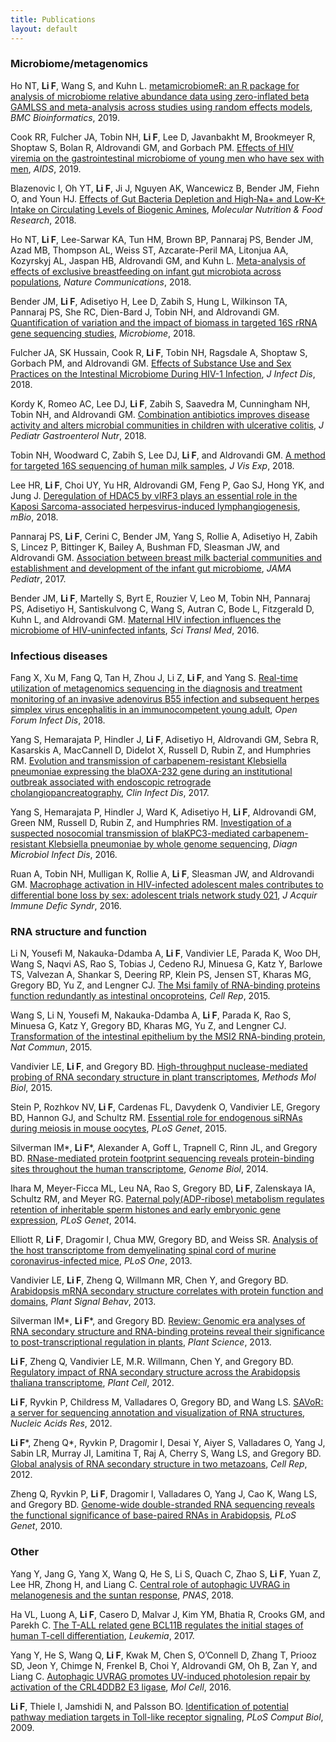 ```yaml
---
title: Publications
layout: default
---
```


### Microbiome/metagenomics

<div class="pub-outer">
<div class='altmetric-embed' data-badge-type='donut' data-doi="10.1186/s12859-019-2744-2"></div>
  <div class="pub-entry"><p>Ho NT, <b>Li F</b>, Wang S, and Kuhn L. <a href="https://doi.org/10.1186/s12859-019-2744-2" target="_blank">metamicrobiomeR: an R package for analysis of microbiome relative abundance data using zero-inflated beta GAMLSS and meta-analysis across studies using random effects models</a>, <i>BMC Bioinformatics</i>, 2019.</p></div>
</div>

<div class="pub-outer">
<div class='altmetric-embed' data-badge-type='donut' data-doi="10.1097/QAD.0000000000002132"></div>
<div class="pub-entry"><p>Cook RR, Fulcher JA, Tobin NH, <b>Li F</b>, Lee D, Javanbakht M, Brookmeyer R, Shoptaw S, Bolan R, Aldrovandi GM, and Gorbach PM. <a href="https://doi.org/10.1097/QAD.0000000000002132" target="_blank">Effects of HIV viremia on the gastrointestinal microbiome of young men who have sex with men</a>, <i>AIDS</i>, 2019.</p></div>
</div>

<div class="pub-outer">
<div class='altmetric-embed' data-badge-type='donut' data-doi="10.1002/mnfr.201801184"></div>
<div class="pub-entry"><p>Blazenovic I, Oh YT, <b>Li F</b>, Ji J, Nguyen AK, Wancewicz B, Bender JM, Fiehn O, and Youn HJ. <a href="https://doi.org/10.1002/mnfr.201801184" target="_blank">Effects of Gut Bacteria Depletion and High‐Na+ and Low‐K+ Intake on Circulating Levels of Biogenic Amines</a>, <i>Molecular Nutrition & Food Research</i>, 2018.</p></div>
</div>

<div class="pub-outer">
<div class='altmetric-embed' data-badge-type='donut' data-doi="10.1038/s41467-018-06473-x"></div>
<div class="pub-entry"><p>Ho NT, <b>Li F</b>, Lee-Sarwar KA, Tun HM, Brown BP, Pannaraj PS, Bender JM, Azad MB, Thompson AL, Weiss ST, Azcarate-Peril MA, Litonjua AA, Kozyrskyj AL, Jaspan HB, Aldrovandi GM, and Kuhn L. <a href="https://doi.org/10.1038/s41467-018-06473-x" target="_blank">Meta-analysis of effects of exclusive breastfeeding on infant gut microbiota across populations</a>, <i>Nature Communications</i>, 2018.</p></div>
</div>

<div class="pub-outer">
<div class='altmetric-embed' data-badge-type='donut' data-doi="10.1186/s40168-018-0543-z"></div>
<div class="pub-entry"><p>Bender JM, <b>Li F</b>, Adisetiyo H, Lee D, Zabih S, Hung L, Wilkinson TA, Pannaraj PS, She RC, Dien-Bard J, Tobin NH, and Aldrovandi GM. <a href="https://doi.org/10.1186/s40168-018-0543-z" target="_blank">Quantification of variation and the impact of biomass in targeted 16S rRNA gene sequencing studies</a>, <i>Microbiome</i>, 2018.</p></div>
</div>

<div class="pub-outer">
<div class='altmetric-embed' data-badge-type='donut' data-doi="10.1093/infdis/jiy349"></div>
<div class="pub-entry"><p>Fulcher JA, SK Hussain, Cook R, <b>Li F</b>, Tobin NH, Ragsdale A, Shoptaw S, Gorbach PM, and Aldrovandi GM. <a href="https://doi.org/10.1093/infdis/jiy349" target="_blank">Effects of Substance Use and Sex Practices on the Intestinal Microbiome During HIV-1 Infection</a>, <i>J Infect Dis</i>, 2018.</p></div>
</div>

<div class="pub-outer">
<div class='altmetric-embed' data-badge-type='donut' data-doi="10.1097/MPG.0000000000002034"></div>
<div class="pub-entry"><p>Kordy K, Romeo AC, Lee DJ, <b>Li F</b>, Zabih S, Saavedra M, Cunningham NH, Tobin NH, and Aldrovandi GM. <a href="https://doi.org/10.1097/MPG.0000000000002034" target="_blank">Combination antibiotics improves disease activity and alters microbial communities in children with ulcerative colitis</a>, <i>J Pediatr Gastroenterol Nutr</i>, 2018.</p></div>
</div>

<div class="pub-outer">
<div class='altmetric-embed' data-badge-type='donut' data-doi="10.3791/56974"></div>
<div class="pub-entry"><p>Tobin NH, Woodward C, Zabih S, Lee DJ, <b>Li F</b>, and Aldrovandi GM. <a href="https://doi.org/10.3791/56974" target="_blank">A method for targeted 16S sequencing of human milk samples</a>, <i>J Vis Exp</i>, 2018.</p></div>
</div>

<div class="pub-outer">
<div class='altmetric-embed' data-badge-type='donut' data-doi="10.1128/mBio.02217-17"></div>
<div class="pub-entry"><p>Lee HR, <b>Li F</b>, Choi UY, Yu HR, Aldrovandi GM, Feng P, Gao SJ, Hong YK, and Jung J. <a href="https://doi.org/10.1128/mBio.02217-17" target="_blank">Deregulation of HDAC5 by vIRF3 plays an essential role in the Kaposi Sarcoma-associated herpesvirus-induced lymphangiogenesis</a>, <i>mBio</i>, 2018.</p></div>
</div>

<div class="pub-outer">
<div class='altmetric-embed' data-badge-type='donut' data-doi="10.1001/jamapediatrics.2017.0378"></div>
<div class="pub-entry"><p>Pannaraj PS, <b>Li F</b>, Cerini C, Bender JM, Yang S, Rollie A, Adisetiyo H, Zabih S, Lincez P, Bittinger K, Bailey A, Bushman FD, Sleasman JW, and Aldrovandi GM. <a href="https://doi.org/10.1001/jamapediatrics.2017.0378" target="_blank">Association between breast milk bacterial communities and establishment and development of the infant gut microbiome</a>, <i>JAMA Pediatr</i>, 2017.</p></div>
</div>

<div class="pub-outer">
<div class='altmetric-embed' data-badge-type='donut' data-doi="10.1126/scitranslmed.aaf5103"></div>
<div class="pub-entry"><p>Bender JM, <b>Li F</b>, Martelly S, Byrt E, Rouzier V, Leo M, Tobin NH, Pannaraj PS, Adisetiyo H, Santiskulvong C, Wang S, Autran C, Bode L, Fitzgerald D, Kuhn L, and Aldrovandi GM. <a href="https://doi.org/10.1126/scitranslmed.aaf5103" target="_blank">Maternal HIV infection influences the microbiome of HIV-uninfected infants</a>, <i>Sci Transl Med</i>, 2016.</p></div>
</div>

### Infectious diseases

<div class="pub-outer">
<div class='altmetric-embed' data-badge-type='donut' data-doi="10.1093/ofid/ofy114"></div>
  <div class="pub-entry"><p>Fang X, Xu M, Fang Q, Tan H, Zhou J, Li Z, <b>Li F</b>, and Yang S. <a href="https://doi.org/10.1093/ofid/ofy114" target="_blank">Real-time utilization of metagenomics sequencing in the diagnosis and treatment monitoring of an invasive adenovirus B55 infection and subsequent herpes simplex virus encephalitis in an immunocompetent young adult</a>, <i>Open Forum Infect Dis</i>, 2018.</p></div>
</div>

<div class="pub-outer">
<div class='altmetric-embed' data-badge-type='donut' data-doi="10.1093/cid/ciw876"></div>
<div class="pub-entry"><p>Yang S, Hemarajata P, Hindler J, <b>Li F</b>, Adisetiyo H, Aldrovandi GM, Sebra R, Kasarskis A, MacCannell D, Didelot X, Russell D, Rubin Z, and Humphries RM. <a href="https://doi.org/10.1093/cid/ciw876" target="_blank">Evolution and transmission of carbapenem-resistant Klebsiella pneumoniae expressing the blaOXA-232 gene during an institutional outbreak associated with endoscopic retrograde cholangiopancreatography</a>, <i>Clin Infect Dis</i>, 2017.</p></div>
</div>

<div class="pub-outer">
<div class='altmetric-embed' data-badge-type='donut' data-doi="10.1016/j.diagmicrobio.2015.12.019"></div>
<div class="pub-entry"><p>Yang S, Hemarajata P, Hindler J, Ward K, Adisetiyo H, <b>Li F</b>, Aldrovandi GM, Green NM, Russell D, Rubin Z, and Humphries RM. <a href="https://doi.org/10.1016/j.diagmicrobio.2015.12.019" target="_blank">Investigation of a suspected nosocomial transmission of blaKPC3-mediated carbapenem-resistant Klebsiella pneumoniae by whole genome sequencing</a>, <i>Diagn Microbiol Infect Dis</i>, 2016.</p></div>
</div>


<div class="pub-outer">
<div class='altmetric-embed' data-badge-type='donut' data-doi="10.1097/QAI.0000000000000953"></div>
<div class="pub-entry"><p>Ruan A, Tobin NH, Mulligan K, Rollie A, <b>Li F</b>, Sleasman JW, and Aldrovandi GM. <a href="https://doi.org/10.1097/QAI.0000000000000953" target="_blank">Macrophage activation in HIV-infected adolescent males contributes to differential bone loss by sex: adolescent trials network study 021</a>, <i>J Acquir Immune Defic Syndr</i>, 2016.</p></div>
</div>


### RNA structure and function

<div class="pub-outer">
<div class='altmetric-embed' data-badge-type='donut' data-doi="10.1016/j.celrep.2015.11.022"></div>
<div class="pub-entry"><p>Li N, Yousefi M, Nakauka-Ddamba A, <b>Li F</b>, Vandivier LE, Parada K, Woo DH, Wang S, Naqvi AS, Rao S, Tobias J, Cedeno RJ, Minuesa G, Katz Y, Barlowe TS, Valvezan A, Shankar S, Deering RP, Klein PS, Jensen ST, Kharas MG, Gregory BD, Yu Z, and Lengner CJ. <a href="https://doi.org/10.1016/j.celrep.2015.11.022" target="_blank">The Msi family of RNA-binding proteins function redundantly as intestinal oncoproteins</a>, <i>Cell Rep</i>, 2015.</p></div>
</div>

<div class="pub-outer">
<div class='altmetric-embed' data-badge-type='donut' data-doi="10.1038/ncomms7517"></div>
<div class="pub-entry"><p>Wang S, Li N, Yousefi M, Nakauka-Ddamba A, <b>Li F</b>, Parada K, Rao S, Minuesa G, Katz Y, Gregory BD, Kharas MG, Yu Z, and Lengner CJ. <a href="https://doi.org/10.1038/ncomms7517" target="_blank">Transformation of the intestinal epithelium by the MSI2 RNA-binding protein</a>, <i>Nat Commun</i>, 2015.</p></div>
</div>

<div class="pub-outer">
<div class='altmetric-embed' data-badge-type='donut' data-doi="10.1007/978-1-4939-2444-8_3"></div>
<div class="pub-entry"><p>Vandivier LE, <b>Li F</b>, and Gregory BD. <a href="https://doi.org/10.1007/978-1-4939-2444-8_3" target="_blank">High-throughput nuclease-mediated probing of RNA secondary structure in plant transcriptomes</a>, <i>Methods Mol Biol</i>, 2015.</p></div>
</div>

<div class="pub-outer">
<div class='altmetric-embed' data-badge-type='donut' data-doi="10.1371/journal.pgen.1005013"></div>
<div class="pub-entry"><p>Stein P, Rozhkov NV, <b>Li F</b>, Cardenas FL, Davydenk O, Vandivier LE, Gregory BD, Hannon GJ, and Schultz RM. <a href="https://doi.org/10.1371/journal.pgen.1005013" target="_blank">Essential role for endogenous siRNAs during meiosis in mouse oocytes</a>, <i>PLoS Genet</i>, 2015.</p></div>
</div>

<div class="pub-outer">
<div class='altmetric-embed' data-badge-type='donut' data-doi="10.1186/gb-2014-15-1-r3"></div>
<div class="pub-entry"><p>Silverman IM*, <b>Li F</b>*, Alexander A, Goff L, Trapnell C, Rinn JL, and Gregory BD. <a href="https://doi.org/10.1186/gb-2014-15-1-r3" target="_blank">RNase-mediated protein footprint sequencing reveals protein-binding sites throughout the human transcriptome</a>, <i>Genome Biol</i>, 2014.</p></div>
</div>

<div class="pub-outer">
<div class='altmetric-embed' data-badge-type='donut' data-doi="10.1371/journal.pgen.1004317"></div>
<div class="pub-entry"><p>Ihara M, Meyer-Ficca ML, Leu NA, Rao S, Gregory BD, <b>Li F</b>, Zalenskaya IA, Schultz RM, and Meyer RG. <a href="https://doi.org/10.1371/journal.pgen.1004317" target="_blank">Paternal poly(ADP-ribose) metabolism regulates retention of inheritable sperm histones and early embryonic gene expression</a>, <i>PLoS Genet</i>, 2014.</p></div>
</div>

<div class="pub-outer">
<div class='altmetric-embed' data-badge-type='donut' data-doi="10.1371/journal.pone.0075346"></div>
<div class="pub-entry"><p>Elliott R, <b>Li F</b>, Dragomir I, Chua MW, Gregory BD, and Weiss SR. <a href="https://doi.org/10.1371/journal.pone.0075346" target="_blank">Analysis of the host transcriptome from demyelinating spinal cord of murine coronavirus-infected mice</a>, <i>PLoS One</i>, 2013.</p></div>
</div>

<div class="pub-outer">
<div class='altmetric-embed' data-badge-type='donut' data-doi="10.4161/psb.24301"></div>
<div class="pub-entry"><p>Vandivier LE, <b>Li F</b>, Zheng Q, Willmann MR, Chen Y, and Gregory BD. <a href="https://doi.org/10.4161/psb.24301" target="_blank">Arabidopsis mRNA secondary structure correlates with protein function and domains</a>, <i>Plant Signal Behav</i>, 2013.</p></div>
</div>

<div class="pub-outer">
<div class='altmetric-embed' data-badge-type='donut' data-doi="10.1016/j.plantsci.2013.01.009"></div>
<div class="pub-entry"><p>Silverman IM*, <b>Li F</b>*, and Gregory BD. <a href="https://doi.org/10.1016/j.plantsci.2013.01.009" target="_blank">Review: Genomic era analyses of RNA secondary structure and RNA-binding proteins reveal their significance to post-transcriptional regulation in plants</a>, <i>Plant Science</i>, 2013.</p></div>
</div>

<div class="pub-outer">
<div class='altmetric-embed' data-badge-type='donut' data-doi="10.1105/tpc.112.104232"></div>
<div class="pub-entry"><p><b>Li F</b>, Zheng Q, Vandivier LE, M.R. Willmann, Chen Y, and Gregory BD. <a href="https://doi.org/10.1105/tpc.112.104232" target="_blank">Regulatory impact of RNA secondary structure across the Arabidopsis thaliana transcriptome</a>, <i>Plant Cell</i>, 2012.</p></div>
</div>

<div class="pub-outer">
<div class='altmetric-embed' data-badge-type='donut' data-doi="10.1093/nar/gks310"></div>
<div class="pub-entry"><p><b>Li F</b>, Ryvkin P, Childress M, Valladares O, Gregory BD, and Wang LS. <a href="https://doi.org/10.1093/nar/gks310" target="_blank">SAVoR: a server for sequencing annotation and visualization of RNA structures</a>, <i>Nucleic Acids Res</i>, 2012.</p></div>
</div>

<div class="pub-outer">
<div class='altmetric-embed' data-badge-type='donut' data-doi="10.1016/j.celrep.2011.10.002"></div>
<div class="pub-entry"><p><b>Li F</b>*, Zheng Q*, Ryvkin P, Dragomir I, Desai Y, Aiyer S, Valladares O, Yang J, Sabin LR, Murray JI, Lamitina T, Raj A, Cherry S, Wang LS, and Gregory BD. <a href="https://doi.org/10.1016/j.celrep.2011.10.002" target="_blank">Global analysis of RNA secondary structure in two metazoans</a>, <i>Cell Rep</i>, 2012.</p></div>
</div>

<div class="pub-outer">
<div class='altmetric-embed' data-badge-type='donut' data-doi="10.1371/journal.pgen"></div>
<div class="pub-entry"><p>Zheng Q, Ryvkin P, <b>Li F</b>, Dragomir I, Valladares O, Yang J, Cao K, Wang LS, and Gregory BD. <a href="https://doi.org/10.1371/journal.pgen" target="_blank">Genome-wide double-stranded RNA sequencing reveals the functional significance of base-paired RNAs in Arabidopsis</a>, <i>PLoS Genet</i>, 2010.</p></div>
</div>


### Other

<div class="pub-outer">
<div class='altmetric-embed' data-badge-type='donut' data-doi="10.1073/pnas.1803303115"></div>
<div class="pub-entry"><p>Yang Y, Jang G, Yang X, Wang Q, He S, Li S, Quach C, Zhao S, <b>Li F</b>, Yuan Z, Lee HR, Zhong H, and Liang C. <a href="https://doi.org/10.1073/pnas.1803303115" target="_blank">Central role of autophagic UVRAG in melanogenesis and the suntan response</a>, <i>PNAS</i>, 2018.</p></div>
</div>

<div class="pub-outer">
<div class='altmetric-embed' data-badge-type='donut' data-doi="10.1038/leu.2017.70"></div>
<div class="pub-entry"><p>Ha VL, Luong A, <b>Li F</b>, Casero D, Malvar J, Kim YM, Bhatia R, Crooks GM, and Parekh C. <a href="https://doi.org/10.1038/leu.2017.70" target="_blank">The T-ALL related gene BCL11B regulates the initial stages of human T-cell differentiation</a>, <i>Leukemia</i>, 2017.</p></div>
</div>

<div class="pub-outer">
<div class='altmetric-embed' data-badge-type='donut' data-doi="10.1016/j.molcel.2016.04.014"></div>
<div class="pub-entry"><p>Yang Y, He S, Wang Q, <b>Li F</b>, Kwak M, Chen S, O’Connell D, Zhang T, Priooz SD, Jeon Y, Chimge N, Frenkel B, Choi Y, Aldrovandi GM, Oh B, Zan Y, and Liang C. <a href="https://doi.org/10.1016/j.molcel.2016.04.014" target="_blank">Autophagic UVRAG promotes UV-induced photolesion repair by activation of the CRL4DDB2 E3 ligase</a>, <i>Mol Cell</i>, 2016.</p></div>
</div>

<div class="pub-outer">
<div class='altmetric-embed' data-badge-type='donut' data-doi="10.1371/journal.pcbi.1000292"></div>
<div class="pub-entry"><p><b>Li F</b>, Thiele I, Jamshidi N, and Palsson BO. <a href="https://doi.org/10.1371/journal.pcbi.1000292" target="_blank">Identification of potential pathway mediation targets in Toll-like receptor signaling</a>, <i>PLoS Comput Biol</i>, 2009.</p></div>
</div>






